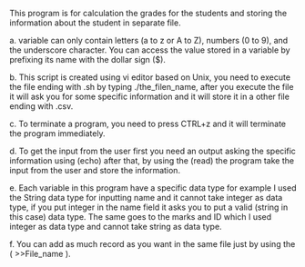 This program is for calculation the grades for the students and storing the information about the student in separate file.




a.	variable can only contain letters (a to z or A to Z), numbers (0 to 9), and the underscore character. You can access the value stored in a variable by prefixing its name with the dollar sign ($). 


b.	This script is created using vi editor based on Unix, you need to execute the file ending with .sh by typing ./the_filen_name, after you execute the file it will ask you for some specific information and it will store it in a other file ending with .csv.

c.	To terminate a program, you need to press CTRL+z and it will terminate the program immediately.


d.	To get the input from the user first you need an output asking the specific information using (echo) after that, by using the (read) the program take the input from the user and store the information. 

e.	Each variable in this program have a specific data type for example I used the String data type for inputting name and it cannot take integer as data type, if you put integer in the name field it asks you to put a valid (string in this case) data type. The same goes to the marks and ID which I used integer as data type and cannot take string as data type.


f.	You can add as much record as you want in the same file just by using the ( >>File_name ).
